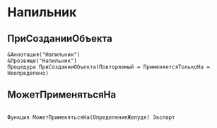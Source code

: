 # Напильник

## ПриСозданииОбъекта

```bsl
&Аннотация("Напильник")
&Прозвище("Напильник")
Процедура ПриСозданииОбъекта(Повторяемый = ПрименяетсяТолькоНа = Неопределено) 
```

## МожетПрименятьсяНа

```bsl

Функция МожетПрименятьсяНа(ОпределениеЖелудя) Экспорт
```

